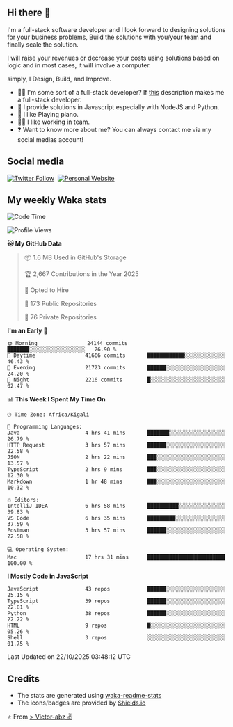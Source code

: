 ## Hi there 👋
I'm a full-stack software developer and I look forward to designing solutions for your business problems, Build the solutions with you/your team and finally scale the solution.

I will raise your revenues or decrease your costs using solutions based on logic and in most cases, it will involve a computer.

simply, I Design, Build, and Improve.

- 👨‍💻 I'm some sort of a full-stack developer? If [this](https://www.w3schools.com/whatis/whatis_fullstack.asp) description makes me a full-stack developer.
- 🌱 I provide solutions in Javascript especially with NodeJS and Python. 
- 🎹 I like Playing piano.
- 👯‍♀️ I like working in team.
- ❓ Want to know more about me? You can always contact me via my social medias account!

## Social media
[![Twitter Follow](https://img.shields.io/twitter/follow/vicky_abz?color=%231DA1F2&label=Twitter&style=for-the-badge&logo=twitter&logoColor=ffffff)](https://twitter.com/vicky_abz)
‎‎ [![Personal Website](https://img.shields.io/static/v1?label=visit&message=victor-abz.com&color=%235F021F&style=for-the-badge)](https://victor-abz.com/)

## My weekly Waka stats
<!--START_SECTION:waka-->
![Code Time](http://img.shields.io/badge/Code%20Time-2%2C158%20hrs%2012%20mins-blue)

![Profile Views](http://img.shields.io/badge/Profile%20Views-0-blue)

**🐱 My GitHub Data** 

> 📦 1.6 MB Used in GitHub's Storage 
 > 
> 🏆 2,667 Contributions in the Year 2025
 > 
> 💼 Opted to Hire
 > 
> 📜 173 Public Repositories 
 > 
> 🔑 76 Private Repositories 
 > 
**I'm an Early 🐤** 

```text
🌞 Morning                24144 commits       ███████░░░░░░░░░░░░░░░░░░   26.90 % 
🌆 Daytime                41666 commits       ████████████░░░░░░░░░░░░░   46.43 % 
🌃 Evening                21723 commits       ██████░░░░░░░░░░░░░░░░░░░   24.20 % 
🌙 Night                  2216 commits        █░░░░░░░░░░░░░░░░░░░░░░░░   02.47 % 
```


📊 **This Week I Spent My Time On** 

```text
🕑︎ Time Zone: Africa/Kigali

💬 Programming Languages: 
Java                     4 hrs 41 mins       ███████░░░░░░░░░░░░░░░░░░   26.79 % 
HTTP Request             3 hrs 57 mins       ██████░░░░░░░░░░░░░░░░░░░   22.58 % 
JSON                     2 hrs 22 mins       ███░░░░░░░░░░░░░░░░░░░░░░   13.57 % 
TypeScript               2 hrs 9 mins        ███░░░░░░░░░░░░░░░░░░░░░░   12.30 % 
Markdown                 1 hr 48 mins        ███░░░░░░░░░░░░░░░░░░░░░░   10.32 % 

🔥 Editors: 
IntelliJ IDEA            6 hrs 58 mins       ██████████░░░░░░░░░░░░░░░   39.83 % 
VS Code                  6 hrs 35 mins       █████████░░░░░░░░░░░░░░░░   37.59 % 
Postman                  3 hrs 57 mins       ██████░░░░░░░░░░░░░░░░░░░   22.58 % 

💻 Operating System: 
Mac                      17 hrs 31 mins      █████████████████████████   100.00 % 
```

**I Mostly Code in JavaScript** 

```text
JavaScript               43 repos            ██████░░░░░░░░░░░░░░░░░░░   25.15 % 
TypeScript               39 repos            ██████░░░░░░░░░░░░░░░░░░░   22.81 % 
Python                   38 repos            ██████░░░░░░░░░░░░░░░░░░░   22.22 % 
HTML                     9 repos             █░░░░░░░░░░░░░░░░░░░░░░░░   05.26 % 
Shell                    3 repos             ░░░░░░░░░░░░░░░░░░░░░░░░░   01.75 % 
```




 Last Updated on 22/10/2025 03:48:12 UTC
<!--END_SECTION:waka-->

## Credits
- The stats are generated using [waka-readme-stats](https://github.com/anmol098/waka-readme-stats)
- The icons/badges are provided by [Shields.io](https://shields.io/)

⭐️ From [> Victor-abz ✌](https://victor-abz.com/)

